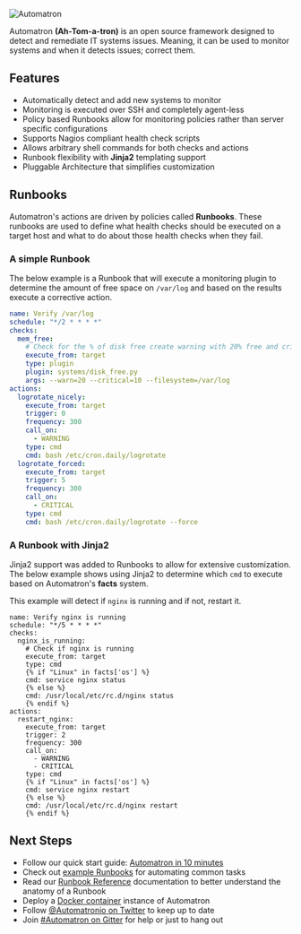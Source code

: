 ![Automatron](https://raw.githubusercontent.com/madflojo/automatron/master/docs/img/logo_huge.png)

Automatron **(Ah-Tom-a-tron)** is an open source framework designed to detect and remediate IT systems issues. Meaning, it can be used to monitor systems and when it detects issues; correct them.

## Features

* Automatically detect and add new systems to monitor
* Monitoring is executed over SSH and completely agent-less
* Policy based Runbooks allow for monitoring policies rather than server specific configurations
* Supports Nagios compliant health check scripts
* Allows arbitrary shell commands for both checks and actions
* Runbook flexibility with **Jinja2** templating support
* Pluggable Architecture that simplifies customization

## Runbooks

Automatron's actions are driven by policies called **Runbooks**. These runbooks are used to define what health checks should be executed on a target host and what to do about those health checks when they fail.

### A simple Runbook

The below example is a Runbook that will execute a monitoring plugin to determine the amount of free space on `/var/log` and based on the results execute a corrective action.

```yaml
name: Verify /var/log
schedule: "*/2 * * * *"
checks:
  mem_free:
    # Check for the % of disk free create warning with 20% free and critical for 10% free
    execute_from: target
    type: plugin
    plugin: systems/disk_free.py
    args: --warn=20 --critical=10 --filesystem=/var/log
actions:
  logrotate_nicely:
    execute_from: target
    trigger: 0
    frequency: 300
    call_on:
      - WARNING
    type: cmd
    cmd: bash /etc/cron.daily/logrotate
  logrotate_forced:
    execute_from: target
    trigger: 5
    frequency: 300
    call_on:
      - CRITICAL
    type: cmd
    cmd: bash /etc/cron.daily/logrotate --force
```

### A Runbook with Jinja2

Jinja2 support was added to Runbooks to allow for extensive customization. The below example shows using Jinja2 to determine which `cmd` to execute based on Automatron's **facts** system.

This example will detect if `nginx` is running and if not, restart it.

```yaml+jinja
name: Verify nginx is running
schedule: "*/5 * * * *"
checks:
  nginx_is_running:
    # Check if nginx is running
    execute_from: target
    type: cmd
    {% if "Linux" in facts['os'] %}
    cmd: service nginx status
    {% else %}
    cmd: /usr/local/etc/rc.d/nginx status
    {% endif %}
actions:
  restart_nginx:
    execute_from: target
    trigger: 2
    frequency: 300
    call_on:
      - WARNING
      - CRITICAL
    type: cmd
    {% if "Linux" in facts['os'] %}
    cmd: service nginx restart
    {% else %}
    cmd: /usr/local/etc/rc.d/nginx restart
    {% endif %}
```

## Next Steps

* Follow our quick start guide: [Automatron in 10 minutes](automatron-in-10-minutes)
* Check out [example Runbooks](https://github.com/madflojo/automatron/tree/master/config/runbooks/examples) for automating common tasks
* Read our [Runbook Reference](Runbooks) documentation to better understand the anatomy of a Runbook
* Deploy a [Docker container](https://hub.docker.com/r/madflojo/automatron/) instance of Automatron
* Follow [@Automatronio on Twitter](https://twitter.com/automatronio) to keep up to date
* Join [#Automatron on Gitter](https://gitter.im/madflojo/automatron) for help or just to hang out
